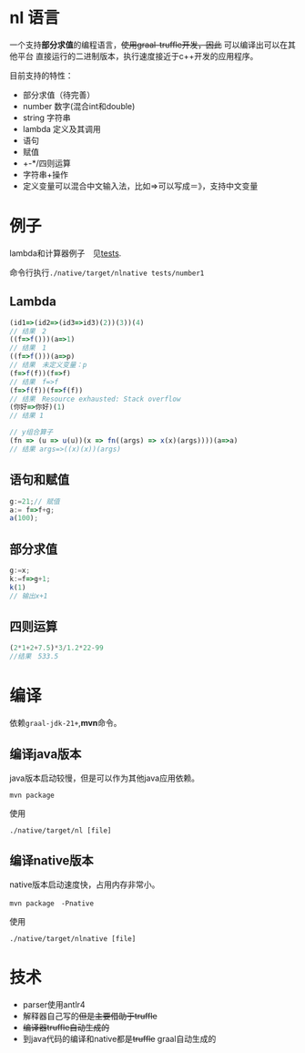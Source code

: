 # nl 语言

一个支持**部分求值**的编程语言，~~使用graal-truffle开发，因此~~ 可以编译出可以在其他平台
直接运行的二进制版本，执行速度接近于c++开发的应用程序。


目前支持的特性：

- 部分求值（待完善）
- number 数字(混合int和double)
- string 字符串
- lambda 定义及其调用
- 语句
- 赋值
- +-*/四则运算
- 字符串+操作
- 定义变量可以混合中文输入法，比如=>可以写成＝》，支持中文变量

# 例子

lambda和计算器例子　见[tests](nl/tests).

命令行执行`./native/target/nlnative tests/number1`

## Lambda 

```javascript
(id1=>(id2=>(id3=>id3)(2))(3))(4)
// 结果　2
((f=>f()))(a=>1)
// 结果　1
((f=>f()))(a=>p)
// 结果　未定义变量：p
(f=>f(f))(f=>f)
// 结果　f=>f
(f=>f(f))(f=>f(f))
// 结果　Resource exhausted: Stack overflow
(你好=>你好)(1)
// 结果 1

// y组合算子
(fn => (u => u(u))(x => fn((args) => x(x)(args))))(a=>a)
// 结果 args=>((x)(x))(args) 
```

## 语句和赋值

```javascript
g:=21;// 赋值
a:= f=>f+g;
a(100);
```

## 部分求值

```javascript
g:=x;
k:=f=>g+1;
k(1)
// 输出x+1
```



## 四则运算
```javascript
(2*1+2+7.5)*3/1.2*22-99
//结果　533.5
```
# 编译

依赖`graal-jdk-21+`,**mvn**命令。

## 编译java版本

java版本启动较慢，但是可以作为其他java应用依赖。

```shell
mvn package
```

使用

```shell
./native/target/nl [file]
```

## 编译native版本

native版本启动速度快，占用内存非常小。


```shell
mvn package　-Pnative
```

使用

```shell
./native/target/nlnative [file]
```

# 技术

- parser使用antlr4
- 解释器自己写的~~但是主要借助于truffle~~
- ~~编译器truffle自动生成的~~
- 到java代码的编译和native都是~~truffle~~ graal自动生成的


